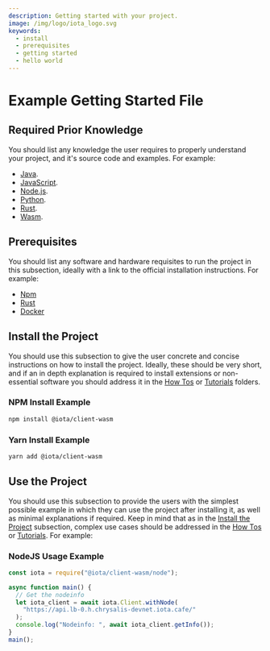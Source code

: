 ```yaml
---
description: Getting started with your project.
image: /img/logo/iota_logo.svg
keywords:
  - install
  - prerequisites
  - getting started
  - hello world
---
```


# Example Getting Started File

## Required Prior Knowledge

You should list any knowledge the user requires to properly understand your project, and it's source code and examples.
For example:

- [Java](https://www.java.com/).
- [JavaScript](https://www.w3schools.com/js/).
- [Node.js](https://nodejs.org/en/docs/guides/).
- [Python](https://www.python.org/about/gettingstarted/).
- [Rust](https://www.rust-lang.org/learn/get-started).
- [Wasm](https://webassembly.org/).

## Prerequisites

You should list any software and hardware requisites to run the project in this subsection, ideally with a link to the
official installation instructions. For example:

- [Npm](https://npmjs.com)
- [Rust](https://www.rust-lang.org/tools/install)
- [Docker](https://docs.docker.com/get-docker/)

## Install the Project

You should use this subsection to give the user concrete and concise instructions on how to install the project.
Ideally, these should be very short, and if an in depth explanation is required to install extensions or
non-essential software you should address it in the [How Tos](../how-tos/README.mdx) or
[Tutorials](../tutorials/README.mdx) folders.

### NPM Install Example

```bash
npm install @iota/client-wasm
```

### Yarn Install Example

```bash
yarn add @iota/client-wasm
```

## Use the Project

You should use this subsection to provide the users with the simplest possible example in which they can use the project
after installing it, as well as minimal explanations if required. Keep in mind that as in the
[Install the Project](#install-the-project) subsection, complex use cases should be addressed in the
[How Tos](../how-tos/README.mdx) or [Tutorials](../tutorials/README.mdx). For example:

### NodeJS Usage Example

```js
const iota = require("@iota/client-wasm/node");

async function main() {
  // Get the nodeinfo
  let iota_client = await iota.Client.withNode(
    "https://api.lb-0.h.chrysalis-devnet.iota.cafe/"
  );
  console.log("Nodeinfo: ", await iota_client.getInfo());
}
main();
```
